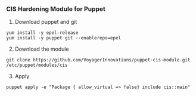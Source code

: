 ### CIS Hardening Module for Puppet

1. Download puppet and git
```
yum install -y epel-release
yum install -y puppet git --enablerepo=epel
```
2. Download the module
```
git clone https://github.com/VoyagerInnovations/puppet-cis-module.git /etc/puppet/modules/cis
```
3. Apply
```
puppet apply -e "Package { allow_virtual => false} include cis::main" 
```
